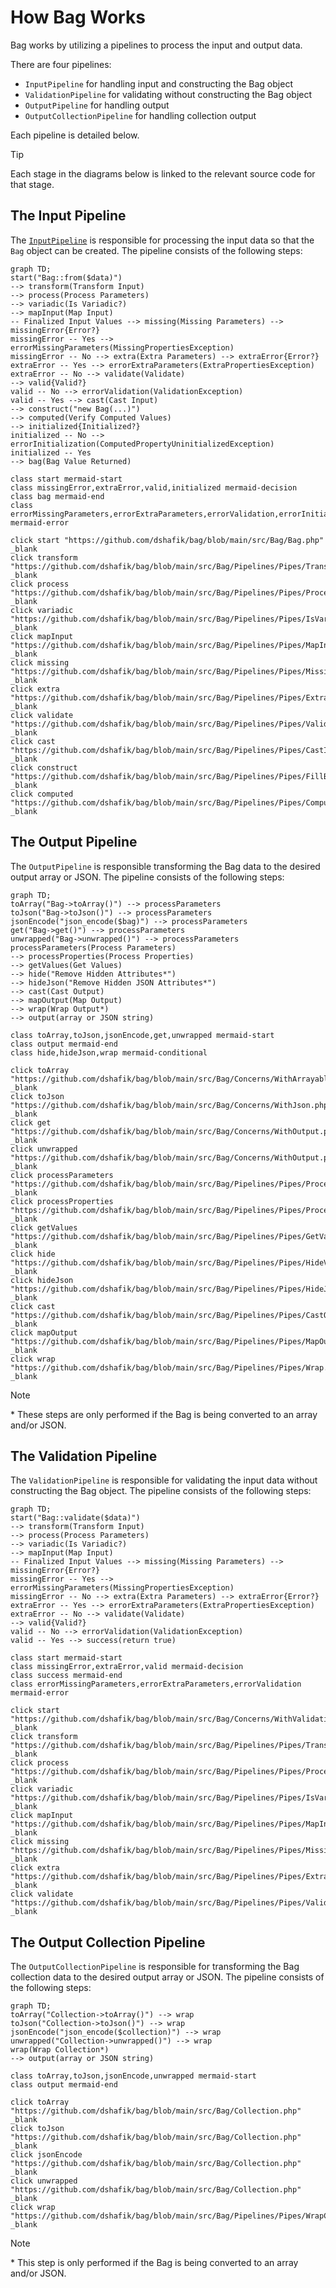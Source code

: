 # How Bag Works

Bag works by utilizing a pipelines to process the input and output data. 

There are four pipelines:

- `InputPipeline` for handling input and constructing the Bag object 
- `ValidationPipeline` for validating without constructing the Bag object
- `OutputPipeline` for handling output
- `OutputCollectionPipeline` for handling collection output

Each pipeline is detailed below.

> [!TIP]
> Each stage in the diagrams below is linked to the relevant source code for that stage.

## The Input Pipeline

The [`InputPipeline`](https://github.com/dshafik/bag/blob/main/src/Bag/Pipelines/InputPipeline.php) is responsible for processing the input data so that the `Bag` object can be created. The pipeline
consists of the following steps:

```mermaid
graph TD;
start("Bag::from($data)")
--> transform(Transform Input)
--> process(Process Parameters) 
--> variadic(Is Variadic?)
--> mapInput(Map Input)
-- Finalized Input Values --> missing(Missing Parameters) --> missingError{Error?}
missingError -- Yes --> errorMissingParameters(MissingPropertiesException)
missingError -- No --> extra(Extra Parameters) --> extraError{Error?}
extraError -- Yes --> errorExtraParameters(ExtraPropertiesException)
extraError -- No --> validate(Validate)
--> valid{Valid?}
valid -- No --> errorValidation(ValidationException)
valid -- Yes --> cast(Cast Input)
--> construct("new Bag(...)")
--> computed(Verify Computed Values)
--> initialized{Initialized?}
initialized -- No --> errorInitialization(ComputedPropertyUninitializedException)
initialized -- Yes
--> bag(Bag Value Returned)

class start mermaid-start
class missingError,extraError,valid,initialized mermaid-decision
class bag mermaid-end
class errorMissingParameters,errorExtraParameters,errorValidation,errorInitialization mermaid-error

click start "https://github.com/dshafik/bag/blob/main/src/Bag/Bag.php" _blank
click transform "https://github.com/dshafik/bag/blob/main/src/Bag/Pipelines/Pipes/Transform.php" _blank
click process "https://github.com/dshafik/bag/blob/main/src/Bag/Pipelines/Pipes/ProcessParameters.php" _blank
click variadic "https://github.com/dshafik/bag/blob/main/src/Bag/Pipelines/Pipes/IsVariadic.php" _blank
click mapInput "https://github.com/dshafik/bag/blob/main/src/Bag/Pipelines/Pipes/MapInput.php" _blank
click missing "https://github.com/dshafik/bag/blob/main/src/Bag/Pipelines/Pipes/MissingParameters.php" _blank
click extra "https://github.com/dshafik/bag/blob/main/src/Bag/Pipelines/Pipes/ExtraParameters.php" _blank
click validate "https://github.com/dshafik/bag/blob/main/src/Bag/Pipelines/Pipes/Validate.php" _blank
click cast "https://github.com/dshafik/bag/blob/main/src/Bag/Pipelines/Pipes/CastInputValues.php" _blank
click construct "https://github.com/dshafik/bag/blob/main/src/Bag/Pipelines/Pipes/FillBag.php" _blank
click computed "https://github.com/dshafik/bag/blob/main/src/Bag/Pipelines/Pipes/ComputedValues.php" _blank
```

## The Output Pipeline

The `OutputPipeline` is responsible transforming the Bag data to the desired output array or JSON. The pipeline consists of the following steps:

```mermaid
graph TD;
toArray("Bag->toArray()") --> processParameters
toJson("Bag->toJson()") --> processParameters
jsonEncode("json_encode($bag)") --> processParameters
get("Bag->get()") --> processParameters
unwrapped("Bag->unwrapped()") --> processParameters
processParameters(Process Parameters)
--> processProperties(Process Properties)
--> getValues(Get Values)
--> hide("Remove Hidden Attributes*")
--> hideJson("Remove Hidden JSON Attributes*")
--> cast(Cast Output)
--> mapOutput(Map Output)
--> wrap(Wrap Output*)
--> output(array or JSON string)

class toArray,toJson,jsonEncode,get,unwrapped mermaid-start
class output mermaid-end
class hide,hideJson,wrap mermaid-conditional

click toArray "https://github.com/dshafik/bag/blob/main/src/Bag/Concerns/WithArrayable.php" _blank
click toJson "https://github.com/dshafik/bag/blob/main/src/Bag/Concerns/WithJson.php" _blank
click get "https://github.com/dshafik/bag/blob/main/src/Bag/Concerns/WithOutput.php" _blank
click unwrapped "https://github.com/dshafik/bag/blob/main/src/Bag/Concerns/WithOutput.php" _blank
click processParameters "https://github.com/dshafik/bag/blob/main/src/Bag/Pipelines/Pipes/ProcessParameters.php" _blank
click processProperties "https://github.com/dshafik/bag/blob/main/src/Bag/Pipelines/Pipes/ProcessProperties.php" _blank
click getValues "https://github.com/dshafik/bag/blob/main/src/Bag/Pipelines/Pipes/GetValues.php" _blank
click hide "https://github.com/dshafik/bag/blob/main/src/Bag/Pipelines/Pipes/HideValues.php" _blank
click hideJson "https://github.com/dshafik/bag/blob/main/src/Bag/Pipelines/Pipes/HideJsonValues.php" _blank
click cast "https://github.com/dshafik/bag/blob/main/src/Bag/Pipelines/Pipes/CastOutputValues.php" _blank
click mapOutput "https://github.com/dshafik/bag/blob/main/src/Bag/Pipelines/Pipes/MapOutput.php" _blank
click wrap "https://github.com/dshafik/bag/blob/main/src/Bag/Pipelines/Pipes/Wrap.php" _blank
```

> [!NOTE]
> \* These steps are only performed if the Bag is being converted to an array and/or JSON.

## The Validation Pipeline

The `ValidationPipeline` is responsible for validating the input data without constructing the Bag object. The pipeline consists of the following steps:

```mermaid
graph TD;
start("Bag::validate($data)")
--> transform(Transform Input)
--> process(Process Parameters) 
--> variadic(Is Variadic?)
--> mapInput(Map Input)
-- Finalized Input Values --> missing(Missing Parameters) --> missingError{Error?}
missingError -- Yes --> errorMissingParameters(MissingPropertiesException)
missingError -- No --> extra(Extra Parameters) --> extraError{Error?}
extraError -- Yes --> errorExtraParameters(ExtraPropertiesException)
extraError -- No --> validate(Validate)
--> valid{Valid?}
valid -- No --> errorValidation(ValidationException)
valid -- Yes --> success(return true)

class start mermaid-start
class missingError,extraError,valid mermaid-decision
class success mermaid-end
class errorMissingParameters,errorExtraParameters,errorValidation mermaid-error

click start "https://github.com/dshafik/bag/blob/main/src/Bag/Concerns/WithValidation.php" _blank
click transform "https://github.com/dshafik/bag/blob/main/src/Bag/Pipelines/Pipes/Transform.php" _blank
click process "https://github.com/dshafik/bag/blob/main/src/Bag/Pipelines/Pipes/ProcessParameters.php" _blank
click variadic "https://github.com/dshafik/bag/blob/main/src/Bag/Pipelines/Pipes/IsVariadic.php" _blank
click mapInput "https://github.com/dshafik/bag/blob/main/src/Bag/Pipelines/Pipes/MapInput.php" _blank
click missing "https://github.com/dshafik/bag/blob/main/src/Bag/Pipelines/Pipes/MissingParameters.php" _blank
click extra "https://github.com/dshafik/bag/blob/main/src/Bag/Pipelines/Pipes/ExtraParameters.php" _blank
click validate "https://github.com/dshafik/bag/blob/main/src/Bag/Pipelines/Pipes/Validate.php" _blank
```

## The Output Collection Pipeline

The `OutputCollectionPipeline` is responsible for transforming the Bag collection data to the desired output array or JSON. The pipeline consists of the following steps:

```mermaid
graph TD;
toArray("Collection->toArray()") --> wrap
toJson("Collection->toJson()") --> wrap
jsonEncode("json_encode($collection)") --> wrap
unwrapped("Collection->unwrapped()") --> wrap
wrap(Wrap Collection*)
--> output(array or JSON string)

class toArray,toJson,jsonEncode,unwrapped mermaid-start
class output mermaid-end

click toArray "https://github.com/dshafik/bag/blob/main/src/Bag/Collection.php" _blank
click toJson "https://github.com/dshafik/bag/blob/main/src/Bag/Collection.php" _blank
click jsonEncode "https://github.com/dshafik/bag/blob/main/src/Bag/Collection.php" _blank
click unwrapped "https://github.com/dshafik/bag/blob/main/src/Bag/Collection.php" _blank
click wrap "https://github.com/dshafik/bag/blob/main/src/Bag/Pipelines/Pipes/WrapCollection.php" _blank
```

> [!NOTE]
> \* This step is only performed if the Bag is being converted to an array and/or JSON.


